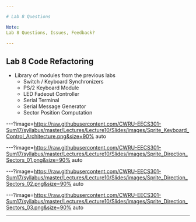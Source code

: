 ```yaml
---

# Lab 8 Questions

Note:
Lab 8 Questions, Issues, Feedback?

---
```


## Lab 8 Code Refactoring

* Library of modules from the previous labs
	* Switch / Keyboard Synchronizers
	* PS/2 Keyboard Module
	* LED Fadeout Controller
	* Serial Terminal
	* Serial Message Generator
	* Sector Position Computation


---?image=https://raw.githubusercontent.com/CWRU-EECS301-Sum17/syllabus/master/Lectures/Lecture10/Slides/images/Sprite_Keyboard_Control_Architecture.png&size=90% auto


---?image=https://raw.githubusercontent.com/CWRU-EECS301-Sum17/syllabus/master/Lectures/Lecture10/Slides/images/Sprite_Direction_Sectors_01.png&size=90% auto

---?image=https://raw.githubusercontent.com/CWRU-EECS301-Sum17/syllabus/master/Lectures/Lecture10/Slides/images/Sprite_Direction_Sectors_02.png&size=90% auto

---?image=https://raw.githubusercontent.com/CWRU-EECS301-Sum17/syllabus/master/Lectures/Lecture10/Slides/images/Sprite_Direction_Sectors_03.png&size=90% auto
	

---

